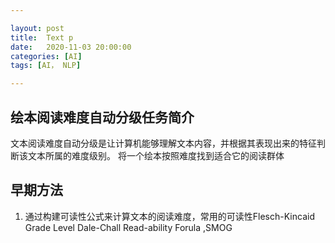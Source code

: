 ```yaml
---

layout: post
title:  Text p
date:   2020-11-03 20:00:00
categories: [AI]
tags: [AI， NLP]

---
```


## 绘本阅读难度自动分级任务简介
文本阅读难度自动分级是让计算机能够理解文本内容，并根据其表现出来的特征判断该文本所属的难度级别。
将一个绘本按照难度找到适合它的阅读群体

## 早期方法
1. 通过构建可读性公式来计算文本的阅读难度，常用的可读性Flesch-Kincaid Grade Level Dale-Chall Read-ability Forula ,SMOG




